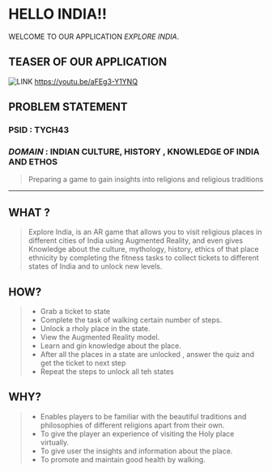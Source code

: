 #  HELLO INDIA!! 
WELCOME TO OUR APPLICATION *EXPLORE INDIA*. 



## TEASER OF OUR APPLICATION 

![LINK](https://youtu.be/aFEg3-Y1YNQ)
https://youtu.be/aFEg3-Y1YNQ



## PROBLEM STATEMENT
### PSID : TYCH43
### *DOMAIN* : INDIAN CULTURE, HISTORY , KNOWLEDGE OF INDIA AND ETHOS
> Preparing a game to gain insights into religions and religious traditions
-----------------------------------------------------------------------------------------------------------------------------------------------------------------------------------
## WHAT ? 

> Explore India, is an AR game that allows you to visit religious places in different cities of India using Augmented Reality, and even gives Knowledge about the culture, mythology, history, ethics of that place ethnicity by completing the fitness tasks to collect tickets to different states of India and to unlock new levels.


## HOW? 

> * Grab a ticket to state
> * Complete the task of walking certain number of steps.
> * Unlock a rholy place  in the state.
> * View the Augmented Reality model.
> * Learn and gin knowledge about the place.
> * After all the places in a state are unlocked , answer the quiz and get the ticket to next step
> * Repeat the steps to unlock all teh states


## WHY?

> * Enables players to be familiar with the beautiful traditions and philosophies of different religions apart from their own.
> * To give the player an experience of visiting the Holy place virtually.
> * To give user the insights and information about the place.
> * To promote and maintain good health by walking.



